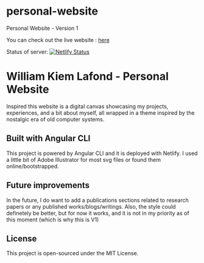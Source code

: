 # personal-website
Personal Website  - Version 1

You can check out the live website : [here ](https://william-kiem-lafond.netlify.app/home)

Status of server: [![Netlify Status](https://api.netlify.com/api/v1/badges/8eebd037-0900-41aa-8e11-29bc32150842/deploy-status)](https://app.netlify.com/sites/william-kiem-lafond/deploys)
# William Kiem Lafond - Personal Website

Inspired this website is a digital canvas showcasing my projects, experiences, and a bit about myself, all wrapped in a theme inspired by the nostalgic era of old computer systems.


## Built with Angular CLI

This project is powered by Angular CLI and it is deployed with Netlify. I used a little bit of Adobe Illustrator for most svg files or found them online/bootstrapped.


## Future improvements

In the future, I do want to add a publications sections related to research papers or any published works/blogs/writings.
Also, the style could definetely be better, but for now it works, and it is not in my priority as of this moment (which is why this is V1)

## License
This project is open-sourced under the MIT License.





